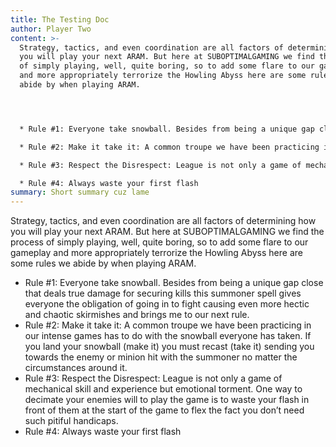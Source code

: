 ```yaml
---
title: The Testing Doc
author: Player Two
content: >-
  Strategy, tactics, and even coordination are all factors of determining how
  you will play your next ARAM. But here at SUBOPTIMALGAMING we find the process
  of simply playing, well, quite boring, so to add some flare to our gameplay
  and more appropriately terrorize the Howling Abyss here are some rules we
  abide by when playing ARAM.




  * Rule #1: Everyone take snowball. Besides from being a unique gap close that deals true damage for securing kills this summoner spell gives everyone the obligation of going in to fight causing even more hectic and chaotic skirmishes and brings me to our next rule.

  * Rule #2: Make it take it: A common troupe we have been practicing in our intense games has to do with the snowball everyone has taken. If you land your snowball (make it) you must recast (take it) sending you towards the enemy or minion hit with the summoner no matter the circumstances around it.

  * Rule #3: Respect the Disrespect: League is not only a game of mechanical skill and experience but emotional torment. One way to decimate your enemies will to play the game is to waste your flash in front of them at the start of the game to flex the fact you don’t need such pitiful handicaps.

  * Rule #4: Always waste your first flash
summary: S﻿hort summary cuz lame
---
```

<!--StartFragment-->

Strategy, tactics, and even coordination are all factors of determining how you will play your next ARAM. But here at SUBOPTIMALGAMING we find the process of simply playing, well, quite boring, so to add some flare to our gameplay and more appropriately terrorize the Howling Abyss here are some rules we abide by when playing ARAM.



* Rule #1: Everyone take snowball. Besides from being a unique gap close that deals true damage for securing kills this summoner spell gives everyone the obligation of going in to fight causing even more hectic and chaotic skirmishes and brings me to our next rule.
* Rule #2: Make it take it: A common troupe we have been practicing in our intense games has to do with the snowball everyone has taken. If you land your snowball (make it) you must recast (take it) sending you towards the enemy or minion hit with the summoner no matter the circumstances around it.
* Rule #3: Respect the Disrespect: League is not only a game of mechanical skill and experience but emotional torment. One way to decimate your enemies will to play the game is to waste your flash in front of them at the start of the game to flex the fact you don’t need such pitiful handicaps.
* Rule #4: Always waste your first flash

<!--EndFragment-->